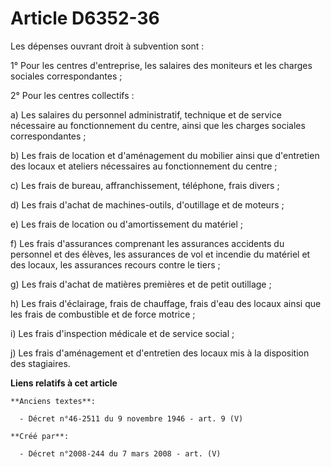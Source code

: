# Article D6352-36

Les dépenses ouvrant droit à subvention sont :

1° Pour les centres d'entreprise, les salaires des moniteurs et les charges sociales correspondantes ;

2° Pour les centres collectifs :

a) Les salaires du personnel administratif, technique et de service nécessaire au fonctionnement du centre, ainsi que les
charges sociales correspondantes ;

b) Les frais de location et d'aménagement du mobilier ainsi que d'entretien des locaux et ateliers nécessaires au
fonctionnement du centre ;

c) Les frais de bureau, affranchissement, téléphone, frais divers ;

d) Les frais d'achat de machines-outils, d'outillage et de moteurs ;

e) Les frais de location ou d'amortissement du matériel ;

f) Les frais d'assurances comprenant les assurances accidents du personnel et des élèves, les assurances de vol et incendie
du matériel et des locaux, les assurances recours contre le tiers ;

g) Les frais d'achat de matières premières et de petit outillage ;

h) Les frais d'éclairage, frais de chauffage, frais d'eau des locaux ainsi que les frais de combustible et de force motrice ;

i) Les frais d'inspection médicale et de service social ;

j) Les frais d'aménagement et d'entretien des locaux mis à la disposition des stagiaires.

**Liens relatifs à cet article**

	**Anciens textes**:

	  - Décret n°46-2511 du 9 novembre 1946 - art. 9 (V)

	**Créé par**:

	  - Décret n°2008-244 du 7 mars 2008 - art. (V)
